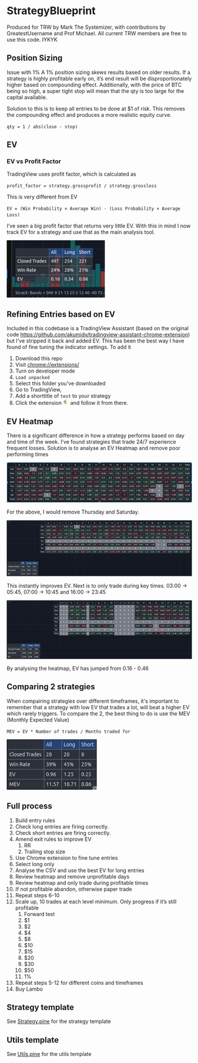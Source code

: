 # StrategyBlueprint

Produced for TRW by Mark The Systemizer, with contributions by GreatestUsername and Prof Michael. All current TRW members are free to use this code. IYKYK

## Position Sizing
Issue with 1%
A 1% position sizing skews results based on older results. If a strategy is highly profitable early on, it’s end result will be disproportionately higher based on compounding effect. Additionally, with the price of BTC being so high, a super tight stop will mean that the qty is too large for the capital available.

Solution to this is to keep all entries to be done at $1 of risk. This removes the compounding effect and produces a more realistic equity curve.

`qty = 1 / abs(close - stop)`

## EV
### EV vs Profit Factor
TradingView uses profit factor, which is calculated as

`profit_factor = strategy.grossprofit / strategy.grossloss`

This is very different from EV

`EV = (Win Probability × Average Win) - (Loss Probability × Average Loss)`

I’ve seen a big profit factor that returns very little EV. With this in mind I now track EV for a strategy and use that as the main analysis tool.

![EV Breakdown](images/EV%20Breakdown.png)

## Refining Entries based on EV

Included in this codebase is a TradingView Assistant (based on the original code https://github.com/akumidv/tradingview-assistant-chrome-extension) but I've stripped it back and added EV. This has been the best way I have found of fine tuning the indicator settings. To add it 
1. Download this repo
2. Visit [chrome://extensions/](chrome://extensions/) 
3. Turn on developer mode
4. `Load unpacked`
5. Select this folder you've downloaded 
6. Go to TradingView, 
7. Add a shorttitle of `test` to your strategy
8. Click the extension ![Extension Logo](images/tv_assist_16.png) and follow it from there. 

## EV Heatmap
There is a significant difference in how a strategy performs based on day and time of the week. I’ve found strategies that trade 24/7 experience frequent losses. Solution is to analyse an EV Heatmap and remove poor performing times

![Heatmap before](images/Heatmap%20Before.png)

For the above, I would remove Thursday and Saturday.

![Heatmap after days removed](images/Heatmap%20After%20Days.png)

This instantly improves EV. Next is to only trade during key times. 03:00 -> 05:45, 07:00 -> 10:45 and 16:00 -> 23:45

![Heatmap after times removed](images/Heatmap%20After%20Times.png)

By analysing the heatmap, EV has jumped from 0.16 - 0.46

## Comparing 2 strategies

When compairing strategies over different timeframes, it's important to remember that a strategy with low EV that trades a lot, will beat a higher EV which rarely triggers. To compare the 2, the best thing to do is use the MEV (Monthly Expected Value)

`MEV = EV * Number of trades / Months traded for`

![MEV](images/MEV.png)

## Full process
1. Build entry rules
2. Check long entries are firing correctly.
3. Check short entries are firing correctly.
4. Amend exit rules to improve EV
    1. RR
    2. Trailing stop size
5. Use Chrome extension to fine tune entries
6. Select long only
7. Analyse the CSV and use the best EV for long entries
8. Review heatmap and remove unprofitable days
9. Review heatmap and only trade during profitable times
10. If not profitable abandon, otherwise paper trade
11. Repeat steps 6-10
12. Scale up, 10 trades at each level minimum. Only progress if it’s still profitable
    1. Forward test
    2. $1
    3. $2
    4. $4
    5. $8
    6. $10
    7. $15
    8. $20
    9. $30
    10. $50
    11. 1%
12. Repeat steps 5-12 for different coins and timeframes
13. Buy Lambo

## Strategy template

See [Strategy.pine](strategy.pine) for the strategy template

## Utils template

See [Utils.pine](utils.pine) for the utils template